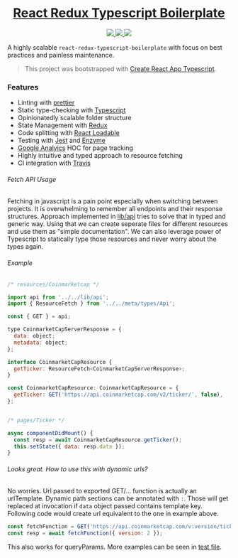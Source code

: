 <!-- Name -->

<h1 align="center">
  <a href="https://github.com/Meemaw/react-redux-typescript-boilerplate">React Redux Typescript Boilerplate</a>
</h1>

<!-- Badges -->

<p align="center">

  <a href="https://travis-ci.com/Meemaw/react-redux-typescript-boilerplate">
    <img
       src="https://api.travis-ci.com/Meemaw/react-redux-typescript-boilerplate.svg?branch=master" />
  </a>

  <a href="http://makeapullrequest.com">
    <img
         src="https://img.shields.io/badge/PRs-welcome-brightgreen.svg?style=flat-square" />
  </a>

  <a href="https://opensource.org/">
    <img src="https://badges.frapsoft.com/os/v1/open-source.svg?v=103"/>
  </a>

</p>

A highly scalable `react-redux-typescript-boilerplate` with focus on best practices and painless maintenance.

> This project was bootstrapped with [Create React App Typescript](https://github.com/wmonk/create-react-app-typescript).

### Features

- Linting with [prettier](https://github.com/prettier/prettier)
- Static type-checking with [Typescript](https://www.typescriptlang.org/)
- Opinionatedly scalable folder structure
- State Management with [Redux](https://redux.js.org/)
- Code splitting with [React Loadable](https://github.com/jamiebuilds/react-loadable)
- Testing with [Jest](https://jestjs.io/) and [Enzyme](https://github.com/airbnb/enzyme)
- [Google Analyics](https://analytics.google.com/analytics/web/) HOC for page tracking
- Highly intuitive and typed approach to resource fetching
- CI integration with [Travis](https://travis-ci.org/)

###### Fetch API Usage

Fetching in javascript is a pain point especially when switching between projects. It is overwhelming to remember all endpoints and their response structures. Approach implemented in [lib/api](https://github.com/Meemaw/react-typescript-boilerplate/blob/master/src/lib/api/index.tsx) tries to solve that in typed and generic way.
Using that we can create seperate files for different resources and use them as "simple documentation". We can also leverage power of Typescript to statically type those resources and never worry about the types again.

###### Example

```js
/* resources/Coinmarketcap */

import api from '../../lib/api';
import { ResourceFetch } from '../../meta/types/Api';

const { GET } = api;

type CoinmarketCapServerResponse = {
  data: object;
  metadata: object;
};

interface CoinmarketCapResource {
  getTicker: ResourceFetch<CoinmarketCapServerResponse>;
}

const CoinmarketCapResource: CoinmarketCapResource = {
  getTicker: GET('https://api.coinmarketcap.com/v2/ticker/', false),
};


/* pages/Ticker */

async componentDidMount() {
  const resp = await CoinmarketCapResource.getTicker();
  this.setState({ data: resp.data });
}
```

###### Looks great. How to use this with dynamic urls?

No worries. Url passed to exported GET/... function is actually an urlTemplate. Dynamic path sections can be annotated with `:`. Those will get replaced at invocation if `data` object passed contains template key. Following code would create url equivalent to the one in example above.

```js
const fetchFunction = GET('https://api.coinmarketcap.com/v:version/ticker/');
const resp = await fetchFunction({ version: 2 });
```

This also works for queryParams. More examples can be seen in [test file](https://github.com/Meemaw/react-typescript-boilerplate/blob/master/src/lib/urls/index.spec.tsx).
